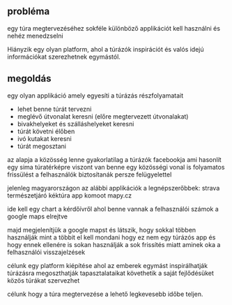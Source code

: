 ## probléma
egy túra megtervezéséhez sokféle különböző applikációt kell használni és nehéz menedzselni

Hiányzik egy olyan platform, ahol a túrázók inspirációt és valós idejú információkat szerezhetnek egymástól.

## megoldás
egy olyan applikáció amely egyesíti a túrázás részfolyamatait 
- lehet benne túrát tervezni
- meglévő útvonalat keresni (előre megtervezett útvonalakat)
- bivakhelyeket és szálláshelyeket keresni
- túrát követni élőben 
- ivó kutakat keresni
- túrát megosztani

az alapja a közösség lenne 
gyakorlatilag a túrázók facebookja 
ami hasonlít egy sima túratérképre 
viszont van benne egy közösségi vonal is 
folyamatos frissülést a felhasználók biztosítanák persze felügyelettel 

jelenleg magyarországon az alábbi applikációk a legnépszerőbbek:
strava
természetjáró
kéktúra app
komoot
mapy.cz

ide kell egy chart a kérdőívről ahol benne vannak a felhasználói számok a google maps elrejtve

majd megjelenítjük a google mapst 
és látszik, hogy sokkal többen használják mint a többit 
el kell mondani hogy ez nem egy túrázós app és hogy ennek ellenére is sokan használják a sok frissítés miatt aminek oka a felhasználói visszajelzések 

célunk egy platform kiépítése ahol az emberek egymást inspirálhatják túrázásra 
megoszthatják tapasztalataikat 
követhetik a saját fejlődésüket 
közös túrákat szervezhet 



célunk hogy a túra megtervezése a lehető legkevesebb időbe teljen. 
